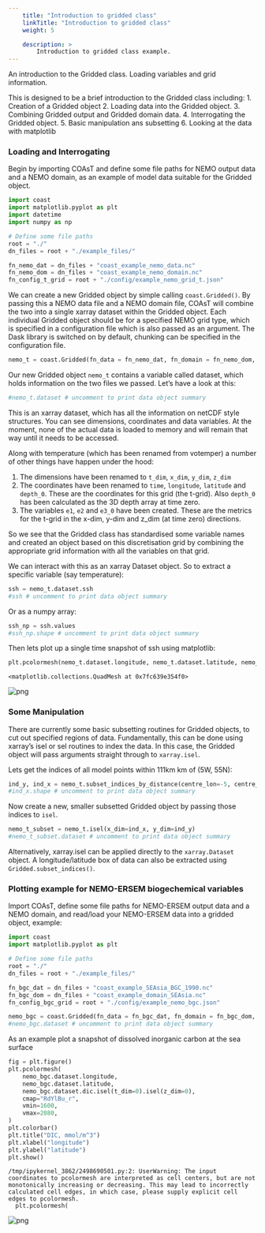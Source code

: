 ```yaml
---
    title: "Introduction to gridded class"
    linkTitle: "Introduction to gridded class"
    weight: 5

    description: >
        Introduction to gridded class example.
---
```

An introduction to the Gridded class. Loading variables and grid information.

This is designed to be a brief introduction to the Gridded class including:
    1. Creation of a Gridded object
    2. Loading data into the Gridded object.
    3. Combining Gridded output and Gridded domain data.
    4. Interrogating the Gridded object.
    5. Basic manipulation ans subsetting
    6. Looking at the data with matplotlib
    
    
### Loading and Interrogating

Begin by importing COAsT and define some file paths for NEMO output data and a NEMO domain, as an example of model data suitable for the Gridded object.


```python
import coast
import matplotlib.pyplot as plt
import datetime
import numpy as np

# Define some file paths
root = "./"
dn_files = root + "./example_files/"

fn_nemo_dat = dn_files + "coast_example_nemo_data.nc"
fn_nemo_dom = dn_files + "coast_example_nemo_domain.nc"
fn_config_t_grid = root + "./config/example_nemo_grid_t.json"
```

We can create a new Gridded object by simple calling `coast.Gridded()`. By passing this a NEMO data file and a NEMO domain file, COAsT will combine the two into a single xarray dataset within the Gridded object. Each individual Gridded object should be for a specified NEMO grid type, which is specified in a configuration file which is also passed as an argument. The Dask library is switched on by default, chunking can be specified in the configuration file.


```python
nemo_t = coast.Gridded(fn_data = fn_nemo_dat, fn_domain = fn_nemo_dom, config=fn_config_t_grid)
```

Our new Gridded object `nemo_t` contains a variable called dataset, which holds information on the two files we passed. Let’s have a look at this:


```python
#nemo_t.dataset # uncomment to print data object summary
```

This is an xarray dataset, which has all the information on netCDF style structures. You can see dimensions, coordinates and data variables. At the moment, none of the actual data is loaded to memory and will remain that way until it needs to be accessed.

Along with temperature (which has been renamed from votemper) a number of other things have happen under the hood:

1. The dimensions have been renamed to `t_dim`, `x_dim`, `y_dim`, `z_dim`
2. The coordinates have been renamed to `time`, `longitude`, `latitude` and `depth_0`. These are the coordinates for this grid (the t-grid). Also `depth_0` has been calculated as the 3D depth array at time zero.
3. The variables `e1`, `e2` and `e3_0` have been created. These are the metrics for the t-grid in the x-dim, y-dim and z_dim (at time zero) directions.

So we see that the Gridded class has standardised some variable names and created an object based on this discretisation grid by combining the appropriate grid information with all the variables on that grid.

We can interact with this as an xarray Dataset object. So to extract a specific variable (say temperature):


```python
ssh = nemo_t.dataset.ssh
#ssh # uncomment to print data object summary
```

Or as a numpy array:


```python
ssh_np = ssh.values
#ssh_np.shape # uncomment to print data object summary
```

Then lets plot up a single time snapshot of ssh using matplotlib:


```python
plt.pcolormesh(nemo_t.dataset.longitude, nemo_t.dataset.latitude, nemo_t.dataset.ssh[0])
```




    <matplotlib.collections.QuadMesh at 0x7fc639e354f0>




    
![png](/COAsT/introduction_to_gridded_class_files/introduction_to_gridded_class_11_1.png)
    


### Some Manipulation

There are currently some basic subsetting routines for Gridded objects, to cut out specified regions of data. Fundamentally, this can be done using xarray’s isel or sel routines to index the data. In this case, the Gridded object will pass arguments straight through to `xarray.isel`.

Lets get the indices of all model points within 111km km of (5W, 55N):


```python
ind_y, ind_x = nemo_t.subset_indices_by_distance(centre_lon=-5, centre_lat=55, radius=111)
#ind_x.shape # uncomment to print data object summary
```

Now create a new, smaller subsetted Gridded object by passing those indices to `isel`.


```python
nemo_t_subset = nemo_t.isel(x_dim=ind_x, y_dim=ind_y)
#nemo_t_subset.dataset # uncomment to print data object summary
```

Alternatively, xarray.isel can be applied directly to the `xarray.Dataset` object.
A longitude/latitude box of data can also be extracted using `Gridded.subset_indices()`.

### Plotting example for NEMO-ERSEM biogechemical variables

Import COAsT, define some file paths for NEMO-ERSEM output data and a NEMO domain, and read/load your NEMO-ERSEM data into a gridded object, example:


```python
import coast
import matplotlib.pyplot as plt

# Define some file paths
root = "./"
dn_files = root + "./example_files/"

fn_bgc_dat = dn_files + "coast_example_SEAsia_BGC_1990.nc"
fn_bgc_dom = dn_files + "coast_example_domain_SEAsia.nc"
fn_config_bgc_grid = root + "./config/example_nemo_bgc.json"

nemo_bgc = coast.Gridded(fn_data = fn_bgc_dat, fn_domain = fn_bgc_dom, config=fn_config_bgc_grid)
#nemo_bgc.dataset # uncomment to print data object summary
```

As an example plot a snapshot of dissolved inorganic carbon at the sea surface


```python
fig = plt.figure()
plt.pcolormesh(
    nemo_bgc.dataset.longitude,
    nemo_bgc.dataset.latitude,
    nemo_bgc.dataset.dic.isel(t_dim=0).isel(z_dim=0),
    cmap="RdYlBu_r",
    vmin=1600,
    vmax=2080,
)
plt.colorbar()
plt.title("DIC, mmol/m^3")
plt.xlabel("longitude")
plt.ylabel("latitude")
plt.show()
```

    /tmp/ipykernel_3862/2498690501.py:2: UserWarning: The input coordinates to pcolormesh are interpreted as cell centers, but are not monotonically increasing or decreasing. This may lead to incorrectly calculated cell edges, in which case, please supply explicit cell edges to pcolormesh.
      plt.pcolormesh(



    
![png](/COAsT/introduction_to_gridded_class_files/introduction_to_gridded_class_20_1.png)
    



```python

```
